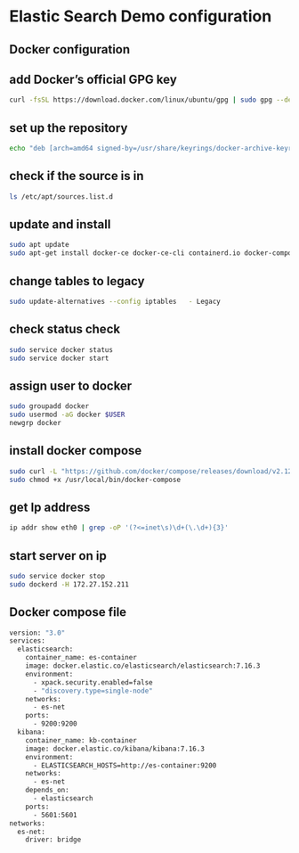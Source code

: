 # Elastic Search Demo configuration
## Docker configuration

##	add Docker’s official GPG key
```sh
curl -fsSL https://download.docker.com/linux/ubuntu/gpg | sudo gpg --dearmor -o /usr/share/keyrings/docker-archive-keyring.gpg
```


##	set up the repository
```sh
echo "deb [arch=amd64 signed-by=/usr/share/keyrings/docker-archive-keyring.gpg] https://https://download.docker.com/linux/ubuntu $(lsb_release -cs) stable" | sudo tee /etc/apt/sources.list.d/docker.list > /dev/null
```

##	check if the source is in
```sh
ls /etc/apt/sources.list.d
```

##	update and install
```sh
sudo apt update
sudo apt-get install docker-ce docker-ce-cli containerd.io docker-compose-plugin
```

##	change tables to legacy
```sh
sudo update-alternatives --config iptables   - Legacy
```

##	check status check
```sh
sudo service docker status
sudo service docker start
```

##	assign user to docker
```sh
sudo groupadd docker
sudo usermod -aG docker $USER
newgrp docker
```

## install docker compose
```sh
sudo curl -L "https://github.com/docker/compose/releases/download/v2.12.2/docker-compose-linux-x86_64" -o /usr/local/bin/docker-compose
sudo chmod +x /usr/local/bin/docker-compose
```

##	get Ip address
```sh
ip addr show eth0 | grep -oP '(?<=inet\s)\d+(\.\d+){3}'
```

##	start server on ip
```sh
sudo service docker stop
sudo dockerd -H 172.27.152.211
```

## Docker compose file
```sh
version: "3.0"
services:
  elasticsearch:
    container_name: es-container
    image: docker.elastic.co/elasticsearch/elasticsearch:7.16.3
    environment:
      - xpack.security.enabled=false
      - "discovery.type=single-node"
    networks:
      - es-net
    ports:
      - 9200:9200
  kibana:
    container_name: kb-container
    image: docker.elastic.co/kibana/kibana:7.16.3
    environment:
      - ELASTICSEARCH_HOSTS=http://es-container:9200
    networks:
      - es-net
    depends_on:
      - elasticsearch
    ports:
      - 5601:5601
networks:
  es-net:
    driver: bridge
```
